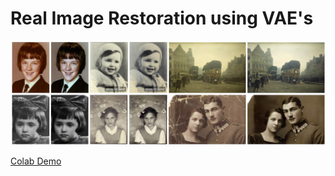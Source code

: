 # Real Image Restoration using VAE's

<img src='imgs/0001.jpg'/>

 [Colab Demo](https://colab.research.google.com/drive/14TfP_Tv3dXhyNwyYw4meVD_mVsE8u_z6#scrollTo=soHBzgRU8rPY) 


